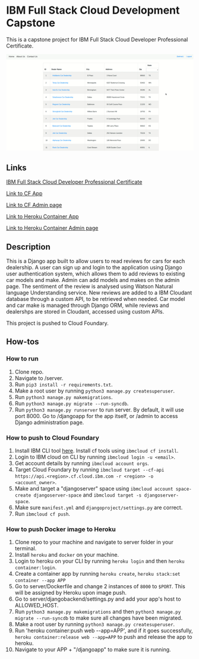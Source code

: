 # IBM Full Stack Cloud Development Capstone

This is a capstone project for IBM Full Stack Cloud Developer Professional Certificate.

![screenshot](https://github.com/wxo15/IBM-Full-Stack-Development-Capstone/blob/master/how-it-works.gif)

## Links
[IBM Full Stack Cloud Developer Professional Certificate](https://www.coursera.org/professional-certificates/ibm-full-stack-cloud-developer)

[Link to CF App](http://dealerreiew-707.us-south.cf.appdomain.cloud/djangoapp)

[Link to CF Admin page](http://dealerreiew-707.us-south.cf.appdomain.cloud/admin)

[Link to Heroku Container App](https://dealer-review.herokuapp.com/djangoapp)

[Link to Heroku Container Admin page](https://dealer-review.herokuapp.com/admin)

## Description
This is a Django app built to allow users to read reviews for cars for each dealership. A user can sign up and login to the application using Django user authentication system, which allows them to add reviews to existing car models and make. Admin can add models and makes on the admin page. The sentiment of the review is analysed using Watson Natural language Understanding service. New reviews are added to a IBM Cloudant database through a custom API, to be retrieved when needed. Car model and car make is managed through Django ORM, while reviews and dealershps are stored in Cloudant, accessed using custom APIs.

This project is pushed to Cloud Foundary.

## How-tos
### How to run
1. Clone repo.
2. Navigate to /server.
3. Run `pip3 install -r requirements.txt`.
4. Make a root user by running `python3 manage.py createsuperuser`.
5. Run `python3 manage.py makemigrations`.
6. Run `python3 manage.py migrate --run-syncdb`.
7. Run `python3 manage.py runserver` to run server. By default, it will use port 8000. Go to /djangoapp for the app itself, or /admin to access Django administration page.

### How to push to Cloud Foundary
1. Install IBM CLI tool [here](https://cloud.ibm.com/docs/cli?topic=cli-getting-started). Install cf tools using `ibmcloud cf install`.
2. Login to IBM cloud on CLI by running `ibmcloud login -u <email>`.
3. Get account details by running `ibmcloud account orgs`.
4. Target Cloud Foundary by running `ibmcloud target --cf-api https://api.<region>.cf.cloud.ibm.com -r <region> -o <account_owner>`.
5. Make and target a "djangoserver" space using `ibmcloud account space-create djangoserver-space` and `ibmcloud target -s djangoserver-space`.
6. Make sure `manifest.yml` and `djangoproject/settings.py` are correct.
7. Run `ibmcloud cf push`.

### How to push Docker image to Heroku
1. Clone repo to your machine and navigate to server folder in your terminal.
2. Install `heroku` and `docker` on your machine.
3. Login to heroku on your CLI by running `heroku login` and then `heroku container:login`.
4. Create a container app by running `heroku create`, `heroku stack:set container --app APP`
5. Go to server/Dockerfile and change 2 instances of `8000` to `$PORT`. This will be assigned by Heroku upon image push.
6. Go to server/djangobackend/settings.py and add your app's host to ALLOWED_HOST.
7. Run `python3 manage.py makemigrations` and then `python3 manage.py migrate --run-syncdb` to make sure all changes have been migrated.
8. Make a root user by running `python3 manage.py createsuperuser`.
9. Run 'heroku container:push web --app=APP', and if it goes successfully, `heroku container:release web --app=APP` to push and release the app to heroku.
10. Navigate to your APP + "/djangoapp" to make sure it is running.

